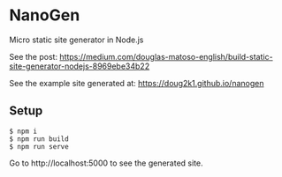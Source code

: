 # NanoGen

Micro static site generator in Node.js

See the post: https://medium.com/douglas-matoso-english/build-static-site-generator-nodejs-8969ebe34b22

See the example site generated at: https://doug2k1.github.io/nanogen

## Setup

```console
$ npm i
$ npm run build
$ npm run serve
```

Go to http://localhost:5000 to see the generated site.
